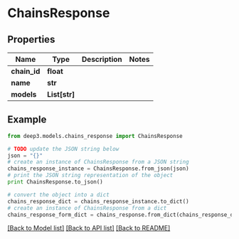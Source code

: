 # ChainsResponse


## Properties
Name | Type | Description | Notes
------------ | ------------- | ------------- | -------------
**chain_id** | **float** |  | 
**name** | **str** |  | 
**models** | **List[str]** |  | 

## Example

```python
from deep3.models.chains_response import ChainsResponse

# TODO update the JSON string below
json = "{}"
# create an instance of ChainsResponse from a JSON string
chains_response_instance = ChainsResponse.from_json(json)
# print the JSON string representation of the object
print ChainsResponse.to_json()

# convert the object into a dict
chains_response_dict = chains_response_instance.to_dict()
# create an instance of ChainsResponse from a dict
chains_response_form_dict = chains_response.from_dict(chains_response_dict)
```
[[Back to Model list]](../README.md#documentation-for-models) [[Back to API list]](../README.md#documentation-for-api-endpoints) [[Back to README]](../README.md)


